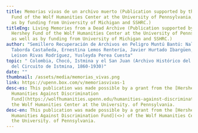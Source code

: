 ```yaml
---
title: Memorias vivas de un archivo muerto (Publication supported by the Hershey
  Fund of the Wolf Humanities Center at the University of Pennsylvania, as well
  as by funding from University of Michigan and SSHRC.)
titleEng: Living Memories from a Dead Archive (Publication supported by the
  Hershey Fund of the Wolf Humanities Center at the University of Pennsylvania,
  as well as by funding from University of Michigan and SSHRC.)
author: "Semillero Recuperación de Archivos en Peligro Muntú Bantú: Nallely
  Taborda Castañeda, Ernestina Lemos Rentería, Javier Hurtado Ibargüen, Jhon
  Leison Rivas Rodríguez, Yusleyda Perea Cuesta"
topic: " Colombia, Chocó, Istmina y el San Juan (Archivo Histórico del Juzgado
  del Circuito de Istmina, 1860-1930)"
date: ""
thumbnail: /assets/media/memorias_vivas.png
link: https://upenn.box.com/v/memoriasvivas-1
desc-es: This publication was made possible by a grant from the [Hershey
  Humanities Against Discrimination
  Fund](https://wolfhumanities.upenn.edu/humanities-against-discrimination) of
  the Wolf Humanities Center at the University. of Pennsylvania.
desc-en: This publication was made possible by a grant from the [Hershey
  Humanities Against Discrimination Fund](<>) of the Wolf Humanities Center at
  the University. of Pennsylvania.
---
```

